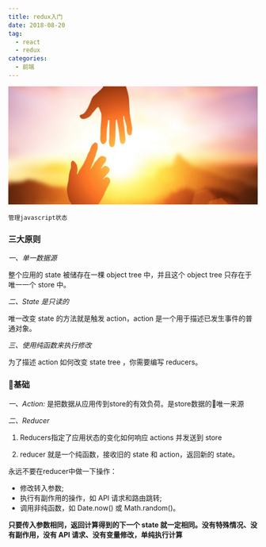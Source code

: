 ```yaml
---
title: redux入门
date: 2018-08-20
tag: 
  - react
  - redux
categories:
  - 前端
---
```

![](/imgs/react/theme/life.jpg)

`管理javascript状态`

### 三大原则

*一、单一数据源*

整个应用的 state 被储存在一棵 object tree 中，并且这个 object tree 只存在于唯一一个 store 中。

*二、State 是只读的*

唯一改变 state 的方法就是触发 action，action 是一个用于描述已发生事件的普通对象。

*三、使用纯函数来执行修改*

为了描述 action 如何改变 state tree ，你需要编写 reducers。

### 基础

*一、Action:*  是把数据从应用传到store的有效负荷。是store数据的唯一来源

*二、Reducer* 

1. Reducers指定了应用状态的变化如何响应 actions 并发送到 store

2. reducer 就是一个纯函数，接收旧的 state 和 action，返回新的 state。

永远不要在reducer中做一下操作：

- 修改转入参数;
- 执行有副作用的操作，如 API 请求和路由跳转;
- 调用非纯函数，如 Date.now() 或 Math.random()。

**只要传入参数相同，返回计算得到的下一个 state 就一定相同。没有特殊情况、没有副作用，没有 API 请求、没有变量修改，单纯执行计算**